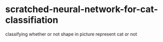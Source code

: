# scratched-neural-network-for-cat-classifiation
classifying whether or not shape in picture represent cat or not
